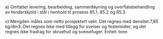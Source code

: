 a) Omfatter levering, bearbeiding, sammenføyning og overflatebehandling av fenderskjold i stål i henhold til prosess 85.1, 85.2 og 85.3.

x) Mengden måles som netto prosjektert vekt. Det regnes med densitet 7,85 kg/dm3. Det regnes ikke med tillegg for sveiser og festemidler, og det regnes ikke fradrag for skruehull og sveisefuger. Enhet: tonn

